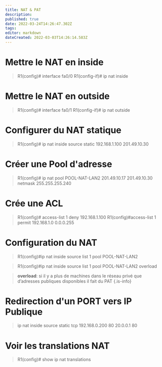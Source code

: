 ```yaml
---
title: NAT & PAT
description: 
published: true
date: 2022-03-24T14:26:47.302Z
tags: 
editor: markdown
dateCreated: 2022-03-03T14:26:14.583Z
---
```


# Mettre le NAT en inside
> R1(config)# interface fa0/0
> R1(config-if)# ip nat inside

# Mettre le NAT en outside
> R1(config)# interface fa0/1
> R1(config-if)# ip nat outside

# Configurer du NAT statique
> R1(config)# ip nat inside source static 192.168.1.100 201.49.10.30

# Créer une Pool d'adresse
> R1(config)# ip nat pool POOL-NAT-LAN2 201.49.10.17 201.49.10.30 netmask 255.255.255.240

# Crée une ACL
> R1(config)# access-list 1 deny 192.168.1.100
> R1(config)#access-list 1 permit 192.168.1.0 0.0.0.255

# Configuration du NAT
> R1(config)#ip nat inside source list 1 pool POOL-NAT-LAN2

>R1(config)#ip nat inside source list 1 pool POOL-NAT-LAN2 overload

> **overload**: si il y a plus de machines dans le réseau privé que d’adresses publiques disponibles il fait du PAT
{.is-info}

# Redirection d'un PORT vers IP Publique
> ip nat inside source static tcp 192.168.0.200 80 20.0.0.1 80

# Voir les translations NAT
> R1(config)# show ip nat translations